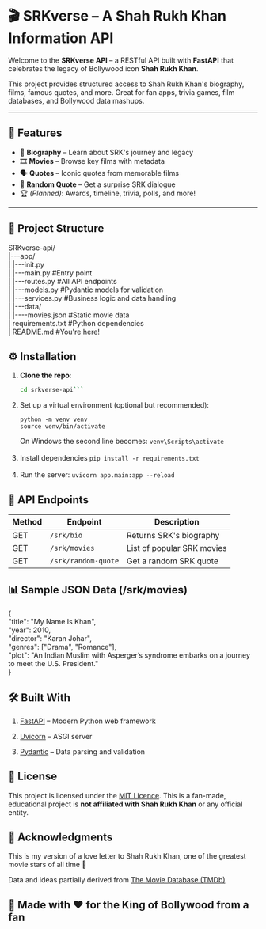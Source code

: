 # 🎬 SRKverse – A Shah Rukh Khan Information API

Welcome to the **SRKverse API** –
a RESTful API built with **FastAPI** that celebrates the legacy of Bollywood icon **Shah Rukh Khan**.

This project provides structured access to Shah Rukh Khan's biography, films, famous quotes, and more.
Great for fan apps, trivia games, film databases, and Bollywood data mashups.

---

## 🚀 Features

- 📜 **Biography** – Learn about SRK's journey and legacy
- 🎞️ **Movies** – Browse key films with metadata
- 🗣️ **Quotes** – Iconic quotes from memorable films
- 🎯 **Random Quote** – Get a surprise SRK dialogue
- 🏆 *(Planned)*: Awards, timeline, trivia, polls, and more!

---

## 📁 Project Structure

SRKverse-api/ <br>
|---app/ <br>
| |---init.py <br>
| |---main.py #Entry point <br>
| |---routes.py #All API endpoints <br>
| |---models.py #Pydantic models for validation <br>
| |---services.py #Business logic and data handling <br>
| |---data/ <br>
| |----movies.json #Static movie data <br>
| requirements.txt #Python dependencies <br>
| README.md #You're here!

## ⚙️ Installation

1. **Clone the repo**:
    ```bash git clone https://gitlab.com/RoyTrina/srkverse-api.git 
    cd srkverse-api```

2. Set up a virtual environment (optional but recommended):
   ```
   python -m venv venv
   source venv/bin/activate
   ```
   On Windows the second line becomes: ```venv\Scripts\activate```
   <br>
   <br>
3. Install dependencies
   ```pip install -r requirements.txt```
   <br>
   <br>
4. Run the server:
   ```uvicorn app.main:app --reload```

## 📡 API Endpoints

| Method | Endpoint            | Description                |
|--------|---------------------|----------------------------|
| GET    | `/srk/bio`          | Returns SRK's biography    |
| GET    | `/srk/movies`       | List of popular SRK movies |
| GET    | `/srk/random-quote` | Get a random SRK quote     |

## 📊 Sample JSON Data (/srk/movies)

{ <br>
"title": "My Name Is Khan", <br>
"year": 2010, <br>
"director": "Karan Johar", <br>
"genres": ["Drama", "Romance"], <br>
"plot": "An Indian Muslim with Asperger’s syndrome embarks on a journey to meet the U.S. President."
<br>
}

## 🛠️ Built With

1. [FastAPI](https://fastapi.tiangolo.com/) – Modern Python web framework

2. [Uvicorn](https://www.uvicorn.org/) – ASGI server

3. [Pydantic](https://docs.pydantic.dev/) – Data parsing and validation

## 📌 License

This project is licensed under the [MIT Licence](LICENSE).
This is a fan-made, educational project is **not affiliated with Shah Rukh Khan** or any official entity.

## 🙏 Acknowledgments

This is my version of a love letter to Shah Rukh Khan, one of the greatest movie stars of all time 🌟

Data and ideas partially derived from [The Movie Database (TMDb)](https://www.themoviedb.org/)

## 👑 Made with ❤️ for the King of Bollywood from a fan